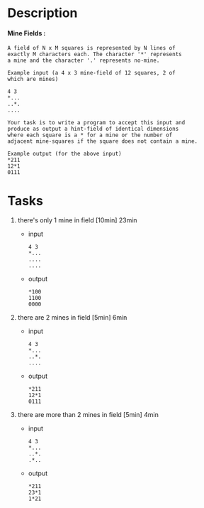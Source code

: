 # Description

#### Mine Fields :

```
A field of N x M squares is represented by N lines of
exactly M characters each. The character '*' represents
a mine and the character '.' represents no-mine.

Example input (a 4 x 3 mine-field of 12 squares, 2 of
which are mines)

4 3
*...
..*.
....

Your task is to write a program to accept this input and
produce as output a hint-field of identical dimensions
where each square is a * for a mine or the number of
adjacent mine-squares if the square does not contain a mine.

Example output (for the above input)
*211
12*1
0111
```

# Tasks

1. there's only 1 mine in field [10min] 23min

   - input

     ```
     4 3
     *...
     ....
     ....
     ```


   - output

     ```
     *100
     1100
     0000
     ```

2. there are 2 mines in field [5min] 6min

   - input

     ```
     4 3
     *...
     ..*.
     ....
     ```


   - output

     ```
     *211
     12*1
     0111
     ```

3. there are more than 2 mines in field [5min] 4min

   - input

     ```
     4 3
     *...
     ..*.
     .*..
     ```

   - output

     ```
     *211
     23*1
     1*21
     ```

     ​